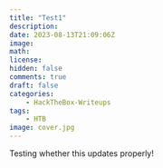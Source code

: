 ```yaml
---
title: "Test1"
description: 
date: 2023-08-13T21:09:06Z
image: 
math: 
license: 
hidden: false
comments: true
draft: false
categories:
    - HackTheBox-Writeups
tags:
    - HTB
image: cover.jpg
---
```


Testing whether this updates properly!